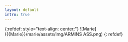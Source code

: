 ```yaml
---
layout: default
intro: true
---
```


{:refdef: style="text-align: center;"}
![Marie]({{Marie}}/marie/assets/img/ARMINS ASS.png)
{: refdef}
